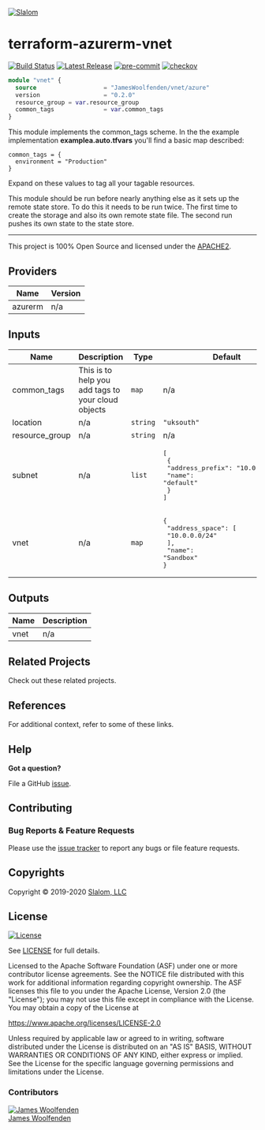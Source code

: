 
[![Slalom][logo]](https://slalom.com)

# terraform-azurerm-vnet

[![Build Status](https://github.com/JamesWoolfenden/terraform-azurerm-vnet/workflows/Verify%20and%20Bump/badge.svg?branch=master)](https://github.com/JamesWoolfenden/terraform-azurerm-vnet)
[![Latest Release](https://img.shields.io/github/release/JamesWoolfenden/terraform-azurerm-vnet.svg)](https://github.com/JamesWoolfenden/terraform-azurerm-vnet/releases/latest)
[![pre-commit](https://img.shields.io/badge/pre--commit-enabled-brightgreen?logo=pre-commit&logoColor=white)](https://github.com/pre-commit/pre-commit)
[![checkov](https://img.shields.io/badge/checkov-verified-brightgreen)](https://www.checkov.io/)

```terraform
module "vnet" {
  source                   = "JamesWoolfenden/vnet/azure"
  version                  = "0.2.0"
  resource_group = var.resource_group
  common_tags              = var.common_tags
}
```

This module implements the common_tags scheme.   In the the example implementation **examplea.auto.tfvars** you'll find a basic map described:

```HCL
common_tags = {
  environment = "Production"
}
```

Expand on these values to tag all your tagable resources.

This module should be run before nearly anything else as it sets up the remote state store. To do this it needs to be run twice. The first time to create the storage and also its own remote state file.
The second run pushes its own state to the state store.

---

This project is 100% Open Source and licensed under the [APACHE2](LICENSE).
<!-- BEGINNING OF PRE-COMMIT-TERRAFORM DOCS HOOK -->
## Providers

| Name | Version |
|------|---------|
| azurerm | n/a |

## Inputs

| Name | Description | Type | Default | Required |
|------|-------------|------|---------|:-----:|
| common\_tags | This is to help you add tags to your cloud objects | `map` | n/a | yes |
| location | n/a | `string` | `"uksouth"` | no |
| resource\_group | n/a | `string` | n/a | yes |
| subnet | n/a | `list` | <pre>[<br>  {<br>    "address_prefix": "10.0.0.0/27",<br>    "name": "default"<br>  }<br>]<br></pre> | no |
| vnet | n/a | `map` | <pre>{<br>  "address_space": [<br>    "10.0.0.0/24"<br>  ],<br>  "name": "Sandbox"<br>}<br></pre> | no |

## Outputs

| Name | Description |
|------|-------------|
| vnet | n/a |

<!-- END OF PRE-COMMIT-TERRAFORM DOCS HOOK -->
## Related Projects

Check out these related projects.

## References

For additional context, refer to some of these links.

## Help

**Got a question?**

File a GitHub [issue](https://github.com/JamesWoolfenden/terraform-azurerm-vnet/issues).

## Contributing

### Bug Reports & Feature Requests

Please use the [issue tracker](https://github.com/JamesWoolfenden/terraform-azurerm-vnet/issues) to report any bugs or file feature requests.

## Copyrights

Copyright © 2019-2020 [Slalom, LLC](https://slalom.com)

## License

[![License](https://img.shields.io/badge/License-Apache%202.0-blue.svg)](https://opensource.org/licenses/Apache-2.0)

See [LICENSE](LICENSE) for full details.

Licensed to the Apache Software Foundation (ASF) under one
or more contributor license agreements.  See the NOTICE file
distributed with this work for additional information
regarding copyright ownership.  The ASF licenses this file
to you under the Apache License, Version 2.0 (the
"License"); you may not use this file except in compliance
with the License.  You may obtain a copy of the License at

<https://www.apache.org/licenses/LICENSE-2.0>

Unless required by applicable law or agreed to in writing,
software distributed under the License is distributed on an
"AS IS" BASIS, WITHOUT WARRANTIES OR CONDITIONS OF ANY
KIND, either express or implied.  See the License for the
specific language governing permissions and limitations
under the License.

### Contributors

[![James Woolfenden][jameswoolfenden_avatar]][jameswoolfenden_homepage]<br/>[James Woolfenden][jameswoolfenden_homepage]

[jameswoolfenden_homepage]: https://github.com/jameswoolfenden
[jameswoolfenden_avatar]: https://github.com/jameswoolfenden.png?size=150

[logo]: https://gist.githubusercontent.com/JamesWoolfenden/5c457434351e9fe732ca22b78fdd7d5e/raw/15933294ae2b00f5dba6557d2be88f4b4da21201/slalom-logo.png
[website]: https://slalom.com
[github]: https://github.com/jameswoolfenden
[linkedin]: https://www.linkedin.com/company/slalom-consulting/
[twitter]: https://twitter.com/Slalom

[share_twitter]: https://twitter.com/intent/tweet/?text=terraform-azurerm-vnet&url=https://github.com/JamesWoolfenden/terraform-azurerm-vnet
[share_linkedin]: https://www.linkedin.com/shareArticle?mini=true&title=terraform-azurerm-vnet&url=https://github.com/JamesWoolfenden/terraform-azurerm-vnet
[share_reddit]: https://reddit.com/submit/?url=https://github.com/JamesWoolfenden/terraform-azurerm-vnet
[share_facebook]: https://facebook.com/sharer/sharer.php?u=https://github.com/JamesWoolfenden/terraform-azurerm-vnet
[share_email]: mailto:?subject=terraform-azurerm-vnet&body=https://github.com/JamesWoolfenden/terraform-azurerm-vnet
